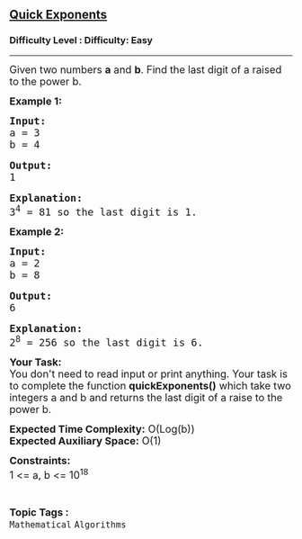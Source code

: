 <h2><a href="https://www.geeksforgeeks.org/problems/quick-exponents4539/1?page=13&status=unsolved&sortBy=accuracy">Quick Exponents</a></h2><h3>Difficulty Level : Difficulty: Easy</h3><hr><div class="problems_problem_content__Xm_eO"><p><span style="font-size:18px">Given two numbers <strong>a</strong> and <strong>b</strong>. Find the last digit of a raised to the power b.</span></p>

<p><strong><span style="font-size:18px">Example 1:</span></strong></p>

<pre><span style="font-size:18px"><strong>Input:</strong>
a = 3
b = 4</span>

<span style="font-size:18px"><strong>Output:</strong>
1</span>

<span style="font-size:18px"><strong>Explanation:</strong>
3<sup>4</sup> = 81 so the last digit is 1.</span></pre>

<p><strong><span style="font-size:18px">Example 2:</span></strong></p>

<pre><span style="font-size:18px"><strong>Input:</strong>
a = 2
b = 8</span>

<span style="font-size:18px"><strong>Output:</strong>
6</span>

<span style="font-size:18px"><strong>Explanation:</strong>
2<sup>8</sup> = 256 so the last digit is 6.</span></pre>

<p><span style="font-size:18px"><strong>Your Task:&nbsp;&nbsp;</strong><br>
You don't need to read input or print anything. Your task is to complete the function&nbsp;<strong>quickExponents()</strong>&nbsp;which take two integers a and b and returns the last digit of a raise to the power b.</span></p>

<p><span style="font-size:18px"><strong>Expected Time Complexity:</strong>&nbsp;O(Log(b))<br>
<strong>Expected Auxiliary Space:</strong>&nbsp;O(1)</span></p>

<p><span style="font-size:18px"><strong>Constraints:</strong><br>
1 &lt;= a, b&nbsp;&lt;= 10<sup>18</sup></span></p>
</div><br><p><span style=font-size:18px><strong>Topic Tags : </strong><br><code>Mathematical</code>&nbsp;<code>Algorithms</code>&nbsp;
